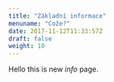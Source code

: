 ```yaml
---
title: "Základní informace"
menuname: "Cože?"
date: 2017-11-12T11:33:57Z
draft: false
weight: 10
---
```


Hello this is new *info* page.
